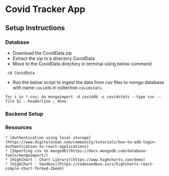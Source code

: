 # Covid Tracker App
## Setup Instructions
### Database 
   * Download the CovidData.zip
   * Extract the zip to a directory CovidData
   * Move to the CovidData directory in terminal using below command
   ``` shell script
    cd CovidData
   ```
   * Run the below script to ingest the data from csv files to mongo database with name `coviddb` in collection `covidstats`.
   ``` shell script
   for i in *.csv; do mongoimport -d coviddb -c covidstats --type csv --file $i --headerline ; done
   ```
### Backend Setup






### Resources
    * [Authentication using local storage](https://www.digitalocean.com/community/tutorials/how-to-add-login-authentication-to-react-applications)
    * [Importing csv to mongodb](https://docs.mongodb.com/database-tools/mongoimport/)
    * [HighChart - Chart Library](https://www.highcharts.com/demo)
    * [HighChart - Sandbox](https://codesandbox.io/s/highcharts-react-simple-chart-forked-2bee6)



